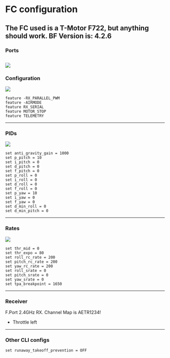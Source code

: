# FC configuration
The FC used is a T-Motor F722, but anything should work.
BF Version is: 4.2.6
------------
### Ports
![](https://i.imgur.com/1Gxg4fi.png)
------------
### Configuration
![](https://i.imgur.com/e0QRIBP.png)
```
feature -RX_PARALLEL_PWM
feature -AIRMODE
feature RX_SERIAL
feature MOTOR_STOP
feature TELEMETRY
```
------------
### PIDs
![](https://i.imgur.com/O0fiI0o.png)
```
set anti_gravity_gain = 1000
set p_pitch = 10
set i_pitch = 0
set d_pitch = 0
set f_pitch = 0
set p_roll = 0
set i_roll = 0
set d_roll = 0
set f_roll = 0
set p_yaw = 10
set i_yaw = 0
set f_yaw = 0
set d_min_roll = 0
set d_min_pitch = 0
```
------------
### Rates
![](https://i.imgur.com/wsxsG2p.png)
```
set thr_mid = 0
set thr_expo = 80
set roll_rc_rate = 200
set pitch_rc_rate = 200
set yaw_rc_rate = 200
set roll_srate = 0
set pitch_srate = 0
set yaw_srate = 0
set tpa_breakpoint = 1650
```
------------
### Receiver
F.Port 2.4GHz RX.
Channel Map is AETR1234!
 - Throttle left
------------
### Other CLI configs
```
set runaway_takeoff_prevention = OFF 
```
